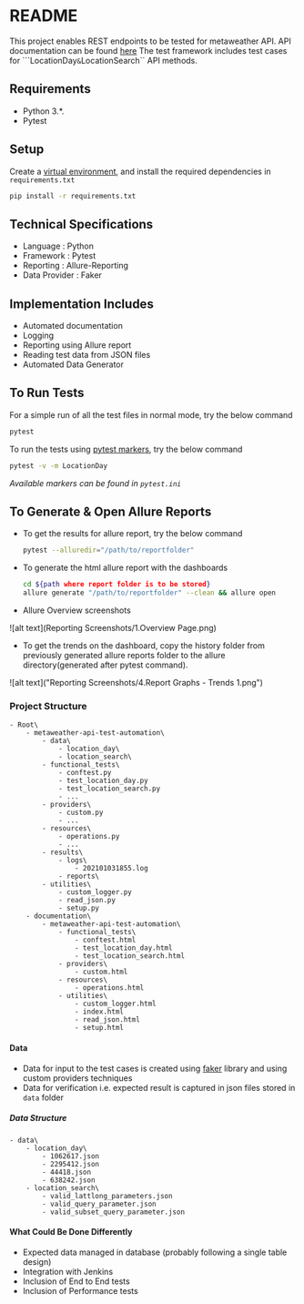 # README
This project enables REST endpoints to be tested for metaweather API. API documentation can be found [here](https://www.metaweather.com/api/)
The test framework includes test cases for ```LocationDay`` & ``LocationSearch`` API methods.

## Requirements
- Python 3.*.
- Pytest

## Setup
Create a [virtual environment](https://packaging.python.org/guides/installing-using-pip-and-virtual-environments), and install the required dependencies in ``requirements.txt`` 

```bash
pip install -r requirements.txt
```

## Technical Specifications
- Language          : Python
- Framework         : Pytest
- Reporting         : Allure-Reporting
- Data Provider     : Faker

## Implementation Includes
- Automated documentation
- Logging
- Reporting using Allure report
- Reading test data from JSON files
- Automated Data Generator

## To Run Tests
For a simple run of all the test files in normal mode, try the below command
```bash
pytest
```

To run the tests using [pytest markers](https://docs.pytest.org/en/stable/example/markers.html), try the below command
```bash
pytest -v -m LocationDay
```

*Available markers can be found in ``pytest.ini``*

## To Generate & Open Allure Reports
- To get the results for allure report, try the below command
    ```bash
    pytest --alluredir="/path/to/reportfolder"
    ```
- To generate the html allure report with the dashboards
    ```bash
    cd ${path where report folder is to be stored}
    allure generate "/path/to/reportfolder" --clean && allure open
    ```
- Allure Overview screenshots

![alt text](Reporting Screenshots/1.Overview Page.png)

- To get the trends on the dashboard, copy the history folder from previously generated allure reports folder to the allure directory(generated after pytest command).

![alt text]("Reporting Screenshots/4.Report Graphs - Trends 1.png")

### Project Structure

    - Root\
        - metaweather-api-test-automation\
            - data\
                - location_day\
                - location_search\
            - functional_tests\
                - conftest.py
                - test_location_day.py
                - test_location_search.py
                - ...
            - providers\
                - custom.py
                - ...
            - resources\
                - operations.py
                - ...
            - results\
                - logs\
                    - 202101031855.log
                - reports\
            - utilities\
                - custom_logger.py
                - read_json.py
                - setup.py
        - documentation\
            - metaweather-api-test-automation\
                - functional_tests\
                    - conftest.html
                    - test_location_day.html
                    - test_location_search.html
                - providers\
                    - custom.html
                - resources\
                    - operations.html
                - utilities\
                    - custom_logger.html
                    - index.html
                    - read_json.html
                    - setup.html

#### Data
- Data for input to the test cases is created using [faker](https://faker.readthedocs.io/en/master/providers/faker.providers.python.html) library and using custom providers techniques
- Data for verification i.e. expected result is captured in json files stored in ``data`` folder
##### Data Structure
    - data\
        - location_day\
            - 1062617.json
            - 2295412.json
            - 44418.json
            - 638242.json
        - location_search\
            - valid_lattlong_parameters.json
            - valid_query_parameter.json
            - valid_subset_query_parameter.json

#### What Could Be Done Differently
- Expected data managed in database (probably following a single table design)
- Integration with Jenkins
- Inclusion of End to End tests
- Inclusion of Performance tests
